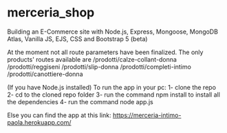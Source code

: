 # merceria_shop
Building an E-Commerce site with Node.js, Express,  Mongoose, MongoDB Atlas, Vanilla JS,  EJS, CSS and Bootstrap 5 (beta)

At the moment not all route parameters have been finalized. The only products' routes available are 
/prodotti/calze-collant-donna
/prodotti/reggiseni
/prodotti/slip-donna
/prodotti/completi-intimo
/prodotti/canottiere-donna

(If you have Node.js installed)
To run the app in your pc:
1- clone the repo
2- cd to the cloned repo folder
3- run the command npm install to install all the dependencies
4- run the command node app.js


Else you can find the app at this link: https://merceria-intimo-paola.herokuapp.com/
